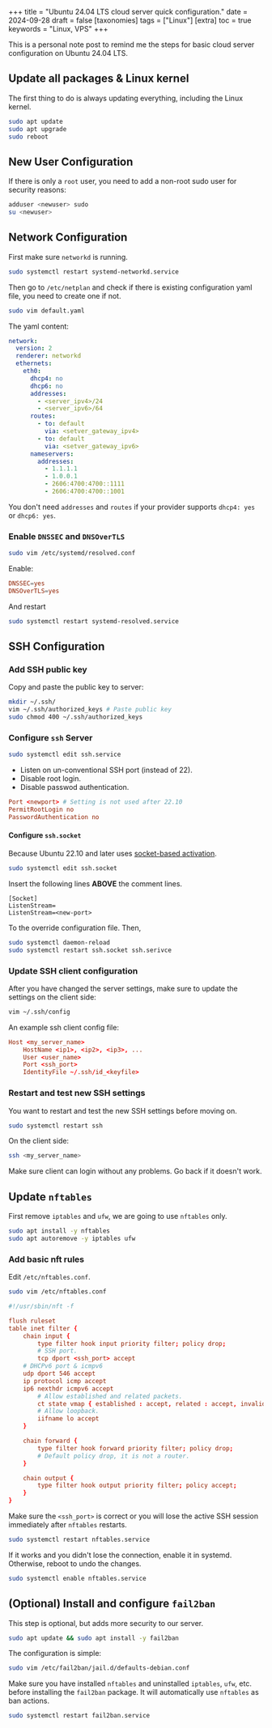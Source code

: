 +++
title = "Ubuntu 24.04 LTS cloud server quick configuration."
date = 2024-09-28
draft = false
[taxonomies]
  tags = ["Linux"]
[extra]
  toc = true
	keywords = "Linux, VPS"
+++

This is a personal note post to remind me the steps for basic cloud server configuration on Ubuntu 24.04 LTS.

## Update all packages & Linux kernel

The first thing to do is always updating everything, including the Linux kernel.

```bash
sudo apt update
sudo apt upgrade
sudo reboot
```

## New User Configuration

If there is only a `root` user, you need to add a non-root sudo user for security reasons:

```bash
adduser <newuser> sudo
su <newuser>
```

## Network Configuration

First make sure `networkd` is running.

```bash
sudo systemctl restart systemd-networkd.service
```

Then go to `/etc/netplan` and check if there is existing configuration yaml file, you need to create one if not.


```bash
sudo vim default.yaml
```

The yaml content:

```yaml
network:
  version: 2
  renderer: networkd
  ethernets:
    eth0:
      dhcp4: no
      dhcp6: no
      addresses:
        - <server_ipv4>/24
        - <server_ipv6>/64
      routes:
        - to: default
          via: <setver_gateway_ipv4>
        - to: default
          via: <setver_gateway_ipv6>
      nameservers:
        addresses:
          - 1.1.1.1
          - 1.0.0.1
          - 2606:4700:4700::1111
          - 2606:4700:4700::1001
```

You don't need `addresses` and `routes` if your provider supports `dhcp4: yes` or `dhcp6: yes`.

### Enable `DNSSEC` and `DNSOverTLS`

```bash
sudo vim /etc/systemd/resolved.conf
```

Enable:

```conf
DNSSEC=yes
DNSOverTLS=yes
```

And restart 

```bash
sudo systemctl restart systemd-resolved.service
```

## SSH Configuration

### Add SSH public key

Copy and paste the public key to server:

```bash
mkdir ~/.ssh/
vim ~/.ssh/authorized_keys # Paste public key
sudo chmod 400 ~/.ssh/authorized_keys
```

### Configure `ssh` Server

```bash
sudo systemctl edit ssh.service
```

* Listen on un-conventional SSH port (instead of 22).
* Disable root login.
* Disable passwod authentication.

```conf
Port <newport> # Setting is not used after 22.10
PermitRootLogin no
PasswordAuthentication no
```

#### Configure `ssh.socket`

Because Ubuntu 22.10 and later uses [socket-based activation](https://discourse.ubuntu.com/t/sshd-now-uses-socket-based-activation-ubuntu-22-10-and-later/30189).

```bash
sudo systemctl edit ssh.socket
```

Insert the following lines **ABOVE** the comment lines.

```
[Socket]
ListenStream=
ListenStream=<new-port>
```

To the override configuration file. Then,

```bash
sudo systemctl daemon-reload
sudo systemctl restart ssh.socket ssh.serivce
```

### Update SSH client configuration

After you have changed the server settings, make sure to update the settings on the client side:

```bash
vim ~/.ssh/config
```

An example ssh client config file:

```conf
Host <my_server_name>
    HostName <ip1>, <ip2>, <ip3>, ...
    User <user_name>
    Port <ssh_port>
    IdentityFile ~/.ssh/id_<keyfile>
```

### Restart and test new SSH settings

You want to restart and test the new SSH settings before moving on.

```bash
sudo systemctl restart ssh
```

On the client side:

```bash
ssh <my_server_name>
```

Make sure client can login without any problems. Go back if it doesn't work.

## Update `nftables`

First remove `iptables` and `ufw`, we are going to use `nftables` only.

```bash
sudo apt install -y nftables
sudo apt autoremove -y iptables ufw
```

### Add basic nft rules

Edit `/etc/nftables.conf`.

```bash
sudo vim /etc/nftables.conf
```

```conf
#!/usr/sbin/nft -f

flush ruleset
table inet filter {
    chain input {
        type filter hook input priority filter; policy drop;
        # SSH port.
        tcp dport <ssh_port> accept
	# DHCPv6 port & icmpv6
	udp dport 546 accept
	ip protocol icmp accept
	ip6 nexthdr icmpv6 accept
        # Allow established and related packets.
        ct state vmap { established : accept, related : accept, invalid : drop }
        # Allow loopback.
        iifname lo accept
    }

    chain forward {
        type filter hook forward priority filter; policy drop;
        # Default policy drop, it is not a router.
    }

    chain output {
        type filter hook output priority filter; policy accept;
    }
}
```

Make sure the `<ssh_port>` is correct or you will lose the active SSH session immediately after `nftables` restarts.

```bash
sudo systemctl restart nftables.service
```

If it works and you didn't lose the connection, enable it in systemd. Otherwise, reboot to undo the changes.

```bash
sudo systemctl enable nftables.service
```

## (Optional) Install and configure `fail2ban`

This step is optional, but adds more security to our server.

```bash
sudo apt update && sudo apt install -y fail2ban
```

The configuration is simple:

```bash
sudo vim /etc/fail2ban/jail.d/defaults-debian.conf
```

Make sure you have installed `nftables` and uninstalled `iptables`, `ufw`, etc. before installing the `fail2ban` package. It will automatically use `nftables` as ban actions. 

```bash
sudo systemctl restart fail2ban.service
```
